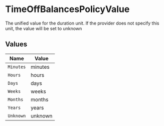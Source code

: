 # TimeOffBalancesPolicyValue

The unified value for the duration unit. If the provider does not specify this unit, the value will be set to unknown


## Values

| Name      | Value     |
| --------- | --------- |
| `Minutes` | minutes   |
| `Hours`   | hours     |
| `Days`    | days      |
| `Weeks`   | weeks     |
| `Months`  | months    |
| `Years`   | years     |
| `Unknown` | unknown   |